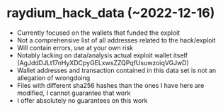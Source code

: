 # raydium_hack_data (~2022-12-16)
- Currently focused on the wallets that funded the exploit
- Not a comprehensive list of all addresses related to the hack/exploit
- Will contain errors, use at your own risk
- Notably lacking on data/analysis actual exploit wallet itself (AgJddDJLt17nHyXDCpyGELxwsZZQPqfUsuwzoiqVGJwD)
- Wallet addresses and transaction contained in this data set is not an allegation of wrongdoing
- Files with different sha256 hashes than the ones I have here are modified, I cannot guarantee that work
- I offer absolutely no guarantees on this work 